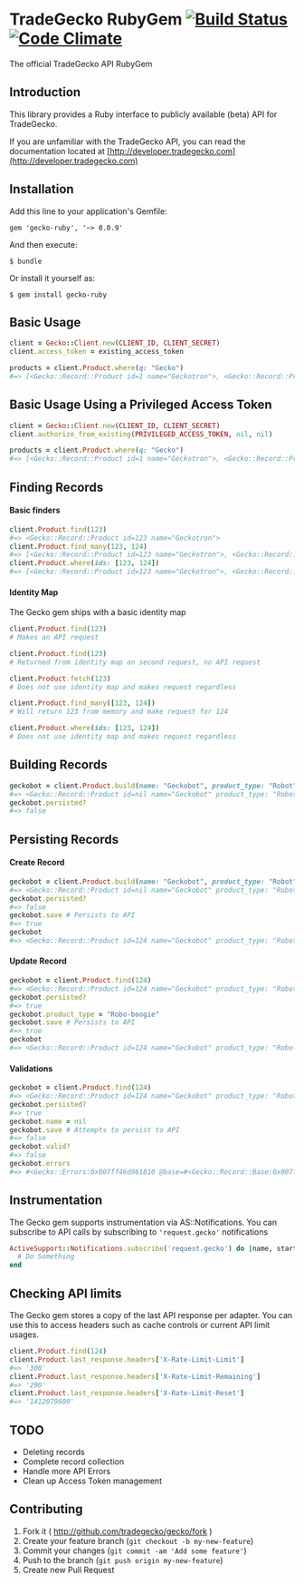 # TradeGecko RubyGem [![Build Status](https://travis-ci.org/tradegecko/gecko.png)](https://travis-ci.org/tradegecko/gecko) [![Code Climate](https://codeclimate.com/github/tradegecko/gecko.png)](https://codeclimate.com/github/tradegecko/gecko)
The official TradeGecko API RubyGem

## Introduction

This library provides a Ruby interface to publicly available (beta) API for TradeGecko.

If you are unfamiliar with the TradeGecko API, you can read the documentation located at [http://developer.tradegecko.com](http://developer.tradegecko.com)

## Installation

Add this line to your application's Gemfile:

    gem 'gecko-ruby', '~> 0.0.9'

And then execute:

    $ bundle

Or install it yourself as:

    $ gem install gecko-ruby

## Basic Usage

```ruby
client = Gecko::Client.new(CLIENT_ID, CLIENT_SECRET)
client.access_token = existing_access_token

products = client.Product.where(q: "Gecko")
#=> [<Gecko::Record::Product id=1 name="Geckotron">, <Gecko::Record::Product id=3 name="Green Gecko">]
```

## Basic Usage Using a Privileged Access Token

```ruby
client = Gecko::Client.new(CLIENT_ID, CLIENT_SECRET)
client.authorize_from_existing(PRIVILEGED_ACCESS_TOKEN, nil, nil)

products = client.Product.where(q: "Gecko")
#=> [<Gecko::Record::Product id=1 name="Geckotron">, <Gecko::Record::Product id=3 name="Green Gecko">]
```

## Finding Records

#### Basic finders
```ruby
client.Product.find(123)
#=> <Gecko::Record::Product id=123 name="Geckotron">
client.Product.find_many(123, 124)
#=> [<Gecko::Record::Product id=123 name="Geckotron">, <Gecko::Record::Product id=124 name="Salamander">
client.Product.where(ids: [123, 124])
#=> [<Gecko::Record::Product id=123 name="Geckotron">, <Gecko::Record::Product id=124 name="Salamander">
```

#### Identity Map

The Gecko gem ships with a basic identity map

```ruby
client.Product.find(123)
# Makes an API request

client.Product.find(123)
# Returned from identity map on second request, no API request

client.Product.fetch(123)
# Does not use identity map and makes request regardless

client.Product.find_many([123, 124])
# Will return 123 from memory and make request for 124

client.Product.where(ids: [123, 124])
# Does not use identity map and makes request regardless
```

## Building Records

```ruby
geckobot = client.Product.build(name: "Geckobot", product_type: "Robot")
#=> <Gecko::Record::Product id=nil name="Geckobot" product_type: "Robot">
geckobot.persisted?
#=> false
```

## Persisting Records

#### Create Record

```ruby
geckobot = client.Product.build(name: "Geckobot", product_type: "Robot")
#=> <Gecko::Record::Product id=nil name="Geckobot" product_type: "Robot">
geckobot.persisted?
#=> false
geckobot.save # Persists to API
#=> true
geckobot
#=> <Gecko::Record::Product id=124 name="Geckobot" product_type: "Robot">
```

#### Update Record

```ruby
geckobot = client.Product.find(124)
#=> <Gecko::Record::Product id=124 name="Geckobot" product_type: "Robot">
geckobot.persisted?
#=> true
geckobot.product_type = "Robo-boogie"
geckobot.save # Persists to API
#=> true
geckobot
#=> <Gecko::Record::Product id=124 name="Geckobot" product_type: "Robo-boogie">
```

#### Validations

```ruby
geckobot = client.Product.find(124)
#=> <Gecko::Record::Product id=124 name="Geckobot" product_type: "Robot">
geckobot.persisted?
#=> true
geckobot.name = nil
geckobot.save # Attempts to persist to API
#=> false
geckobot.valid?
#=> false
geckobot.errors
#=> #<Gecko::Errors:0x007ff46d961810 @base=#<Gecko::Record::Base:0x007ff46d96aaa0 id: 124, name: nil>, @messages={:name=>["can't be blank"]}>
```

## Instrumentation

The Gecko gem supports instrumentation via AS::Notifications.
You can subscribe to API calls by subscribing to `'request.gecko'` notifications

```ruby
ActiveSupport::Notifications.subscribe('request.gecko') do |name, start, finish, id, payload|
  # Do Something
end
```

## Checking API limits

The Gecko gem stores a copy of the last API response per adapter.
You can use this to access headers such as cache controls or current API limit usages.

```ruby
client.Product.find(124)
client.Product.last_response.headers['X-Rate-Limit-Limit']
#=> '300'
client.Product.last_response.headers['X-Rate-Limit-Remaining']
#=> '290'
client.Product.last_response.headers['X-Rate-Limit-Reset']
#=> '1412079600'
```

## TODO
- Deleting records
- Complete record collection
- Handle more API Errors
- Clean up Access Token management

## Contributing

1. Fork it ( http://github.com/tradegecko/gecko/fork )
2. Create your feature branch (`git checkout -b my-new-feature`)
3. Commit your changes (`git commit -am 'Add some feature'`)
4. Push to the branch (`git push origin my-new-feature`)
5. Create new Pull Request
